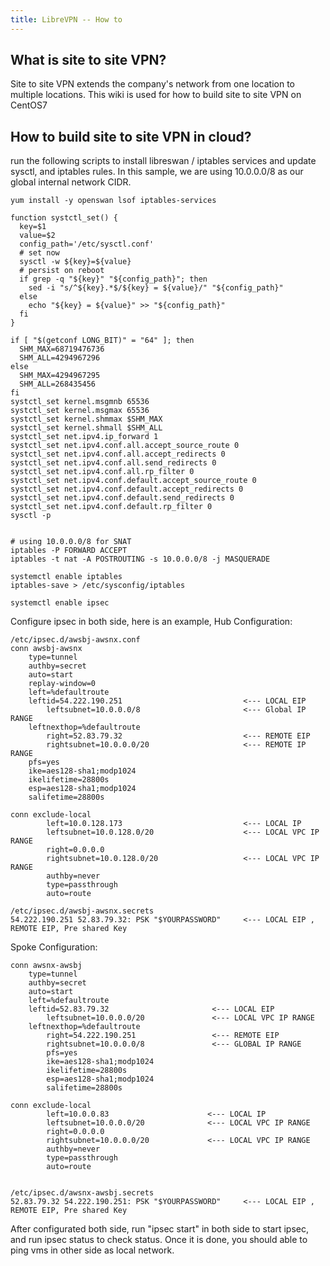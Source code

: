 ```yaml
---
title: LibreVPN -- How to
---
```


## What is site to site VPN?

Site to site VPN extends the company's network from one location to multiple locations.  This wiki is used for how to build site to site VPN on CentOS7


## How to build site to site VPN in cloud?

run the following scripts to install libreswan / iptables services and update sysctl, and iptables rules. In this sample, we are using 10.0.0.0/8 as our global internal network CIDR.
```
yum install -y openswan lsof iptables-services
 
function systctl_set() {
  key=$1
  value=$2
  config_path='/etc/sysctl.conf'
  # set now
  sysctl -w ${key}=${value}
  # persist on reboot
  if grep -q "${key}" "${config_path}"; then
    sed -i "s/^${key}.*$/${key} = ${value}/" "${config_path}"
  else
    echo "${key} = ${value}" >> "${config_path}"
  fi
}
 
if [ "$(getconf LONG_BIT)" = "64" ]; then
  SHM_MAX=68719476736
  SHM_ALL=4294967296
else
  SHM_MAX=4294967295
  SHM_ALL=268435456
fi
systctl_set kernel.msgmnb 65536
systctl_set kernel.msgmax 65536
systctl_set kernel.shmmax $SHM_MAX
systctl_set kernel.shmall $SHM_ALL
systctl_set net.ipv4.ip_forward 1
systctl_set net.ipv4.conf.all.accept_source_route 0
systctl_set net.ipv4.conf.all.accept_redirects 0
systctl_set net.ipv4.conf.all.send_redirects 0
systctl_set net.ipv4.conf.all.rp_filter 0
systctl_set net.ipv4.conf.default.accept_source_route 0
systctl_set net.ipv4.conf.default.accept_redirects 0
systctl_set net.ipv4.conf.default.send_redirects 0
systctl_set net.ipv4.conf.default.rp_filter 0
sysctl -p
 
 
# using 10.0.0.0/8 for SNAT
iptables -P FORWARD ACCEPT
iptables -t nat -A POSTROUTING -s 10.0.0.0/8 -j MASQUERADE
 
systemctl enable iptables
iptables-save > /etc/sysconfig/iptables
 
systemctl enable ipsec
```

Configure ipsec in both side, here is an example, Hub Configuration:
```
/etc/ipsec.d/awsbj-awsnx.conf
conn awsbj-awsnx
    type=tunnel
    authby=secret
    auto=start
    replay-window=0
    left=%defaultroute
    leftid=54.222.190.251                           <--- LOCAL EIP
        leftsubnet=10.0.0.0/8                       <--- Global IP RANGE
    leftnexthop=%defaultroute                  
        right=52.83.79.32                           <--- REMOTE EIP
        rightsubnet=10.0.0.0/20                     <--- REMOTE IP RANGE
    pfs=yes
    ike=aes128-sha1;modp1024
    ikelifetime=28800s
    esp=aes128-sha1;modp1024
    salifetime=28800s
 
conn exclude-local
        left=10.0.128.173                           <--- LOCAL IP
        leftsubnet=10.0.128.0/20                    <--- LOCAL VPC IP RANGE
        right=0.0.0.0
        rightsubnet=10.0.128.0/20                   <--- LOCAL VPC IP RANGE
        authby=never
        type=passthrough
        auto=route
 
/etc/ipsec.d/awsbj-awsnx.secrets
54.222.190.251 52.83.79.32: PSK "$YOURPASSWORD"     <--- LOCAL EIP , REMOTE EIP, Pre shared Key
```

Spoke Configuration:
```
conn awsnx-awsbj
    type=tunnel
    authby=secret
    auto=start
    left=%defaultroute
    leftid=52.83.79.32                       <--- LOCAL EIP
        leftsubnet=10.0.0.0/20               <--- LOCAL VPC IP RANGE
    leftnexthop=%defaultroute
        right=54.222.190.251                 <--- REMOTE EIP
        rightsubnet=10.0.0.0/8               <--- GLOBAL IP RANGE
        pfs=yes
        ike=aes128-sha1;modp1024
        ikelifetime=28800s
        esp=aes128-sha1;modp1024
        salifetime=28800s
 
conn exclude-local
        left=10.0.0.83                      <--- LOCAL IP
        leftsubnet=10.0.0.0/20              <--- LOCAL VPC IP RANGE
        right=0.0.0.0
        rightsubnet=10.0.0.0/20             <--- LOCAL VPC IP RANGE
        authby=never
        type=passthrough
        auto=route
 
 
/etc/ipsec.d/awsnx-awsbj.secrets
52.83.79.32 54.222.190.251: PSK "$YOURPASSWORD"     <--- LOCAL EIP , REMOTE EIP, Pre shared Key
```

After configurated both side, run "ipsec start" in both side to start ipsec, and run ipsec status to check status. Once it is done, you should able to ping vms in other side as local network.
